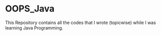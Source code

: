 # OOPS_Java

This Repository contains all the codes that I wrote (topicwise) while I was learning Java Programming.
